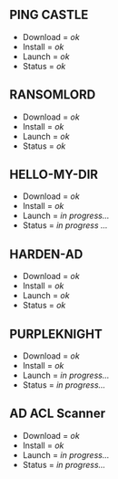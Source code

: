 ## PING CASTLE
- Download = *ok*
- Install = *ok*
- Launch = *ok*
- Status = *ok*
## RANSOMLORD
- Download = *ok*
- Install = *ok*
- Launch = *ok*
- Status = *ok*
## HELLO-MY-DIR
- Download = *ok*
- Install = *ok*
- Launch = *in progress...*
- Status = *in progress ...*
## HARDEN-AD
- Download = *ok*
- Install = *ok*
- Launch = *ok*
- Status = *ok*
## PURPLEKNIGHT
- Download = *ok*
- Install = *ok*
- Launch = *in progress...*
- Status = *in progress...*
## AD ACL Scanner
- Download = *ok*
- Install = *ok*
- Launch = *in progress...*
- Status = *in progress...*
